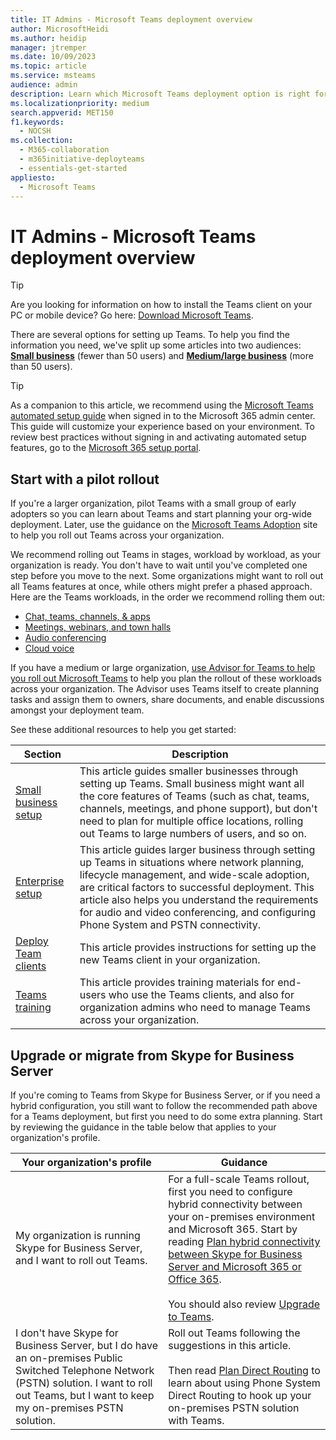 ```yaml
---
title: IT Admins - Microsoft Teams deployment overview
author: MicrosoftHeidi
ms.author: heidip
manager: jtremper
ms.date: 10/09/2023
ms.topic: article
ms.service: msteams
audience: admin
description: Learn which Microsoft Teams deployment option is right for you.
ms.localizationpriority: medium
search.appverid: MET150
f1.keywords:
  - NOCSH
ms.collection: 
  - M365-collaboration
  - m365initiative-deployteams
  - essentials-get-started
appliesto: 
  - Microsoft Teams
---
```


# IT Admins - Microsoft Teams deployment overview

> [!TIP]
> Are you looking for information on how to install the Teams client on your PC or mobile device? Go here: [Download Microsoft Teams](https://www.microsoft.com/microsoft-teams/download-app).

There are several options for setting up Teams. To help you find the information you need, we've split up some articles into two audiences: [**Small business**](deploy-small-business.md) (fewer than 50 users) and [**Medium/large business**](deploy-enterprise-overview.md) (more than 50 users).

> [!TIP]
> As a companion to this article, we recommend using the [Microsoft Teams automated setup guide](https://go.microsoft.com/fwlink/?linkid=2224815) when signed in to the Microsoft 365 admin center. This guide will customize your experience based on your environment. To review best practices without signing in and activating automated setup features, go to the [Microsoft 365 setup portal](https://go.microsoft.com/fwlink/?linkid=2222975).

## Start with a pilot rollout

If you're a larger organization, pilot Teams with a small group of early adopters so you can learn about Teams and start planning your org-wide deployment. Later, use the guidance on the [Microsoft Teams Adoption](https://adoption.microsoft.com/microsoft-teams) site to help you roll out Teams across your organization.

We recommend rolling out Teams in stages, workload by workload, as your organization is ready. You don't have to wait until you've completed one step before you move to the next. Some organizations might want to roll out all Teams features at once, while others might prefer a phased approach. Here are the Teams workloads, in the order we recommend rolling them out:

- [Chat, teams, channels, & apps](deploy-chat-teams-channels-microsoft-teams-landing-page.md)
- [Meetings, webinars, and town halls](overview-meetings-webinars-town-halls.md)
- [Audio conferencing](audio-conferencing-in-office-365.md)
- [Cloud voice](cloud-voice-landing-page.md)

If you have a medium or large organization, [use Advisor for Teams to help you roll out Microsoft Teams](use-advisor-teams-roll-out.md) to help you plan the rollout of these workloads across your organization. The Advisor uses Teams itself to create planning tasks and assign them to owners, share documents, and enable discussions amongst your deployment team.

See these additional resources to help you get started:

|Section  |Description  |
|---------|---------|
|[Small business setup](deploy-small-business.md)| This article guides smaller businesses through setting up Teams. Small business might want all the core features of Teams (such as chat, teams, channels, meetings, and phone support), but don't need to plan for multiple office locations, rolling out Teams to large numbers of users, and so on.
|[Enterprise setup](deploy-enterprise-overview.md)     | This article guides larger business through setting up Teams in situations where network planning, lifecycle management, and wide-scale adoption, are critical factors to successful deployment. This article also helps you understand the requirements for audio and video conferencing, and configuring Phone System and PSTN connectivity.         |
|[Deploy Team clients](new-teams-desktop-admin.md)     | This article provides instructions for setting up the new Teams client in your organization. |
|[Teams training](training-microsoft-teams-landing-page.md)     | This article provides training materials for end-users who use the Teams clients, and also for organization admins who need to manage Teams across your organization.        |

## Upgrade or migrate from Skype for Business Server

If you're coming to Teams from Skype for Business Server, or if you need a hybrid configuration, you still want to follow the recommended path above for a Teams deployment, but first you need to do some extra planning. Start by reviewing the guidance in the table below that applies to your organization's profile.

|Your organization's profile|Guidance  |
|---------|---------|
|My organization is running Skype for Business Server, and I want to roll out Teams. |For a full-scale Teams rollout, first you need to configure hybrid connectivity between your on-premises environment and Microsoft 365. Start by reading [Plan hybrid connectivity between Skype for Business Server and Microsoft 365 or Office 365](/skypeforbusiness/hybrid/plan-hybrid-connectivity). <br><br>You should also review [Upgrade to Teams](upgrade-start-here.md).   |
|I don't have Skype for Business Server, but I do have an on-premises Public Switched Telephone Network (PSTN) solution. I want to roll out Teams, but I want to keep my on-premises PSTN solution. |Roll out Teams following  the suggestions in this article.<br><br>Then read [Plan Direct Routing](direct-routing-plan.md) to learn about using Phone System Direct Routing to hook up your on-premises PSTN solution with Teams.|
